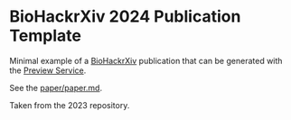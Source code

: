 # BioHackrXiv 2024 Publication Template

Minimal example of a [BioHackrXiv](https://biohackrxiv.org/) publication that can be generated with the
[Preview Service](http://preview.biohackrxiv.org/).

See the [paper/paper.md](paper/paper.md).

Taken from the 2023 repository.
